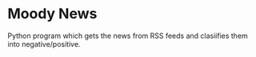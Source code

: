 # Moody News

Python program which gets the news from RSS feeds and clasiifies them into negative/positive.